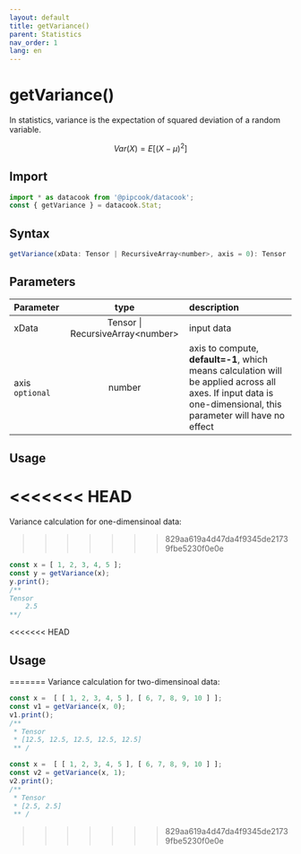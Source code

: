 ```yaml
---
layout: default
title: getVariance()
parent: Statistics
nav_order: 1
lang: en
---
```


# getVariance()

In statistics, variance is the expectation of squared deviation of a random variable.

$$ Var(X) = E[(X-\mu)^2] $$

## Import

```javascript
import * as datacook from '@pipcook/datacook';
const { getVariance } = datacook.Stat;
```

## Syntax

```javascript
getVariance(xData: Tensor | RecursiveArray<number>, axis = 0): Tensor
```

## Parameters

| Parameter |        type        | description                                                         |
| :-------- | :-----------------: | :------------------------------------------------------------------ |
| xData    | Tensor \| RecursiveArray\<number\> | input data |
| axis `optional` | number | axis to compute, **default=-1**, which means calculation will be applied across all axes. If input data is one-dimensional, this parameter will have no effect |

## Usage

<<<<<<< HEAD
=======
Variance calculation for one-dimensinoal data:
>>>>>>> 829aa619a4d47da4f9345de21739fbe5230f0e0e
```javascript
const x = [ 1, 2, 3, 4, 5 ];
const y = getVariance(x);
y.print();
/**
Tensor
    2.5
**/
```

<<<<<<< HEAD




## Usage
=======
Variance calculation for two-dimensinoal data:
```javascript
const x =  [ [ 1, 2, 3, 4, 5 ], [ 6, 7, 8, 9, 10 ] ];
const v1 = getVariance(x, 0);
v1.print();
/**
 * Tensor
 * [12.5, 12.5, 12.5, 12.5, 12.5]
 ** /
```

```javascript
const x =  [ [ 1, 2, 3, 4, 5 ], [ 6, 7, 8, 9, 10 ] ];
const v2 = getVariance(x, 1);
v2.print();
/**
 * Tensor
 * [2.5, 2.5]
 ** /
```
>>>>>>> 829aa619a4d47da4f9345de21739fbe5230f0e0e
